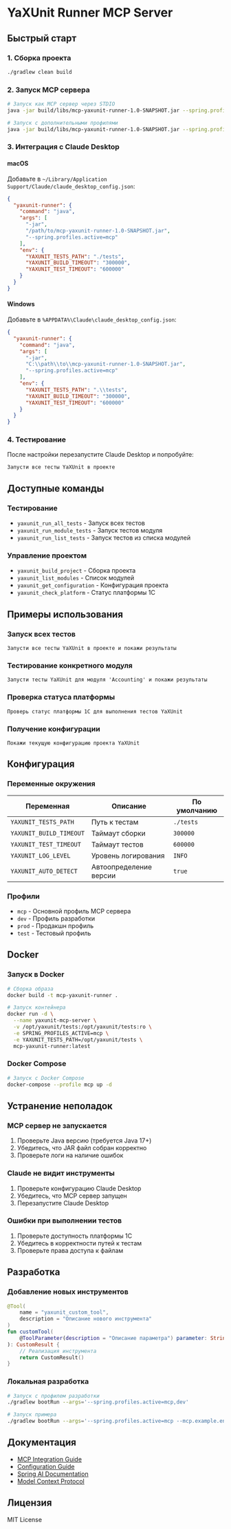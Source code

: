 # YaXUnit Runner MCP Server

## Быстрый старт

### 1. Сборка проекта

```bash
./gradlew clean build
```

### 2. Запуск MCP сервера

```bash
# Запуск как MCP сервер через STDIO
java -jar build/libs/mcp-yaxunit-runner-1.0-SNAPSHOT.jar --spring.profiles.active=mcp

# Запуск с дополнительными профилями
java -jar build/libs/mcp-yaxunit-runner-1.0-SNAPSHOT.jar --spring.profiles.active=mcp,dev
```

### 3. Интеграция с Claude Desktop

#### macOS
Добавьте в `~/Library/Application Support/Claude/claude_desktop_config.json`:

```json
{
  "yaxunit-runner": {
    "command": "java",
    "args": [
      "-jar",
      "/path/to/mcp-yaxunit-runner-1.0-SNAPSHOT.jar",
      "--spring.profiles.active=mcp"
    ],
    "env": {
      "YAXUNIT_TESTS_PATH": "./tests",
      "YAXUNIT_BUILD_TIMEOUT": "300000",
      "YAXUNIT_TEST_TIMEOUT": "600000"
    }
  }
}
```

#### Windows
Добавьте в `%APPDATA%\Claude\claude_desktop_config.json`:

```json
{
  "yaxunit-runner": {
    "command": "java",
    "args": [
      "-jar",
      "C:\\path\\to\\mcp-yaxunit-runner-1.0-SNAPSHOT.jar",
      "--spring.profiles.active=mcp"
    ],
    "env": {
      "YAXUNIT_TESTS_PATH": ".\\tests",
      "YAXUNIT_BUILD_TIMEOUT": "300000",
      "YAXUNIT_TEST_TIMEOUT": "600000"
    }
  }
}
```

### 4. Тестирование

После настройки перезапустите Claude Desktop и попробуйте:

```
Запусти все тесты YaXUnit в проекте
```

## Доступные команды

### Тестирование
- `yaxunit_run_all_tests` - Запуск всех тестов
- `yaxunit_run_module_tests` - Запуск тестов модуля
- `yaxunit_run_list_tests` - Запуск тестов из списка модулей

### Управление проектом
- `yaxunit_build_project` - Сборка проекта
- `yaxunit_list_modules` - Список модулей
- `yaxunit_get_configuration` - Конфигурация проекта
- `yaxunit_check_platform` - Статус платформы 1С

## Примеры использования

### Запуск всех тестов
```
Запусти все тесты YaXUnit в проекте и покажи результаты
```

### Тестирование конкретного модуля
```
Запусти тесты YaXUnit для модуля 'Accounting' и покажи результаты
```

### Проверка статуса платформы
```
Проверь статус платформы 1С для выполнения тестов YaXUnit
```

### Получение конфигурации
```
Покажи текущую конфигурацию проекта YaXUnit
```

## Конфигурация

### Переменные окружения

| Переменная | Описание | По умолчанию |
|------------|----------|--------------|
| `YAXUNIT_TESTS_PATH` | Путь к тестам | `./tests` |
| `YAXUNIT_BUILD_TIMEOUT` | Таймаут сборки | `300000` |
| `YAXUNIT_TEST_TIMEOUT` | Таймаут тестов | `600000` |
| `YAXUNIT_LOG_LEVEL` | Уровень логирования | `INFO` |
| `YAXUNIT_AUTO_DETECT` | Автоопределение версии | `true` |

### Профили

- `mcp` - Основной профиль MCP сервера
- `dev` - Профиль разработки
- `prod` - Продакшн профиль
- `test` - Тестовый профиль

## Docker

### Запуск в Docker

```bash
# Сборка образа
docker build -t mcp-yaxunit-runner .

# Запуск контейнера
docker run -d \
  --name yaxunit-mcp-server \
  -v /opt/yaxunit/tests:/opt/yaxunit/tests:ro \
  -e SPRING_PROFILES_ACTIVE=mcp \
  -e YAXUNIT_TESTS_PATH=/opt/yaxunit/tests \
  mcp-yaxunit-runner:latest
```

### Docker Compose

```bash
# Запуск с Docker Compose
docker-compose --profile mcp up -d
```

## Устранение неполадок

### MCP сервер не запускается

1. Проверьте Java версию (требуется Java 17+)
2. Убедитесь, что JAR файл собран корректно
3. Проверьте логи на наличие ошибок

### Claude не видит инструменты

1. Проверьте конфигурацию Claude Desktop
2. Убедитесь, что MCP сервер запущен
3. Перезапустите Claude Desktop

### Ошибки при выполнении тестов

1. Проверьте доступность платформы 1С
2. Убедитесь в корректности путей к тестам
3. Проверьте права доступа к файлам

## Разработка

### Добавление новых инструментов

```kotlin
@Tool(
    name = "yaxunit_custom_tool",
    description = "Описание нового инструмента"
)
fun customTool(
    @ToolParameter(description = "Описание параметра") parameter: String
): CustomResult {
    // Реализация инструмента
    return CustomResult()
}
```

### Локальная разработка

```bash
# Запуск с профилем разработки
./gradlew bootRun --args='--spring.profiles.active=mcp,dev'

# Запуск примера
./gradlew bootRun --args='--spring.profiles.active=mcp --mcp.example.enabled=true'
```

## Документация

- [MCP Integration Guide](MCP_INTEGRATION.md)
- [Configuration Guide](CONFIGURATION.md)
- [Spring AI Documentation](https://docs.spring.io/spring-ai/reference/)
- [Model Context Protocol](https://modelcontextprotocol.io/)

## Лицензия

MIT License 